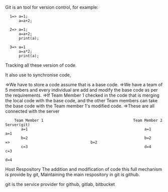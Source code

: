 Git is an tool for version control,
for example:

      1=> a=1;
          a=a+2;
          
      2=> a=1;
          a=a+2;
          print(a);
          
      3=> a=1
          a=a*2;
          print(a);
        
Tracking all these version of code.

It also use to synchronise code,

=>We have to store a code assume that is a base code.
=>We have a team of 5 members and every individual are add and modify the base code as per the requirements.
=>If Team Member 1 checked in the code that is merging the local code with the base code, and the other Team members can take the base code with the Team member 1's modified code.
=>These are all connected with the server

        Team Member 1                                        Team Member 2                                                        Server(git)
           a=1                                                    a=1                                                                 a=1
           b=2                                                    b=2                           =>                                    b=2
           c=3                                                    d=4                                                                 c=3
                                                                                                                                      d=4
                                       
Host Respository 
        The addition and modification of code this full mechanism is provide by git, Maintaining the main respository in git is github.
        
git is the service provider for github, gitlab, bitbucket
